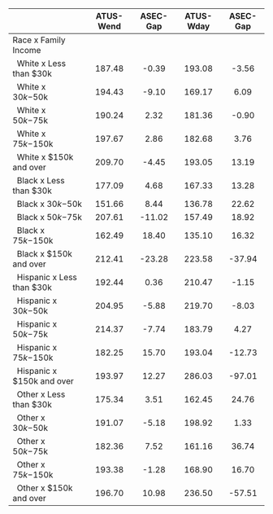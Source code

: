 
|                      |    ATUS-Wend |     ASEC-Gap |    ATUS-Wday |     ASEC-Gap |
| -------------------- | :----------: | :----------: | :----------: | :----------: |
| Race x Family Income |              |              |              |              |
| &nbsp;&nbsp;White x Less than $30k |       187.48 |        -0.39 |       193.08 |        -3.56 |
| &nbsp;&nbsp;White x $30k-$50k |       194.43 |        -9.10 |       169.17 |         6.09 |
| &nbsp;&nbsp;White x $50k-$75k |       190.24 |         2.32 |       181.36 |        -0.90 |
| &nbsp;&nbsp;White x $75k-$150k |       197.67 |         2.86 |       182.68 |         3.76 |
| &nbsp;&nbsp;White x $150k and over |       209.70 |        -4.45 |       193.05 |        13.19 |
| &nbsp;&nbsp;Black x Less than $30k |       177.09 |         4.68 |       167.33 |        13.28 |
| &nbsp;&nbsp;Black x $30k-$50k |       151.66 |         8.44 |       136.78 |        22.62 |
| &nbsp;&nbsp;Black x $50k-$75k |       207.61 |       -11.02 |       157.49 |        18.92 |
| &nbsp;&nbsp;Black x $75k-$150k |       162.49 |        18.40 |       135.10 |        16.32 |
| &nbsp;&nbsp;Black x $150k and over |       212.41 |       -23.28 |       223.58 |       -37.94 |
| &nbsp;&nbsp;Hispanic x Less than $30k |       192.44 |         0.36 |       210.47 |        -1.15 |
| &nbsp;&nbsp;Hispanic x $30k-$50k |       204.95 |        -5.88 |       219.70 |        -8.03 |
| &nbsp;&nbsp;Hispanic x $50k-$75k |       214.37 |        -7.74 |       183.79 |         4.27 |
| &nbsp;&nbsp;Hispanic x $75k-$150k |       182.25 |        15.70 |       193.04 |       -12.73 |
| &nbsp;&nbsp;Hispanic x $150k and over |       193.97 |        12.27 |       286.03 |       -97.01 |
| &nbsp;&nbsp;Other x Less than $30k |       175.34 |         3.51 |       162.45 |        24.76 |
| &nbsp;&nbsp;Other x $30k-$50k |       191.07 |        -5.18 |       198.92 |         1.33 |
| &nbsp;&nbsp;Other x $50k-$75k |       182.36 |         7.52 |       161.16 |        36.74 |
| &nbsp;&nbsp;Other x $75k-$150k |       193.38 |        -1.28 |       168.90 |        16.70 |
| &nbsp;&nbsp;Other x $150k and over |       196.70 |        10.98 |       236.50 |       -57.51 |

